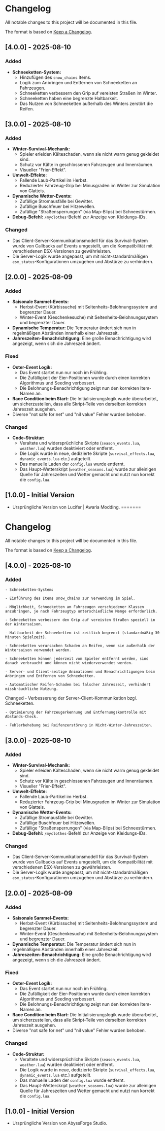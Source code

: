 # Changelog

All notable changes to this project will be documented in this file.

The format is based on [Keep a Changelog](https://keepachangelog.com/en/1.0.0/).

## [4.0.0] - 2025-08-10
### Added
- **Schneeketten-System:**
    - Hinzufügen des `snow_chains` Items.
    - Logik zum Anbringen und Entfernen von Schneeketten an Fahrzeugen.
    - Schneeketten verbessern den Grip auf vereisten Straßen im Winter.
    - Schneeketten haben eine begrenzte Haltbarkeit.
    - Das Nutzen von Schneeketten außerhalb des Winters zerstört die Reifen.

## [3.0.0] - 2025-08-10
### Added
- **Winter-Survival-Mechanik:**
    - Spieler erleiden Kälteschaden, wenn sie nicht warm genug gekleidet sind.
    - Schutz vor Kälte in geschlossenen Fahrzeugen und Innenräumen.
    - Visueller "Frier-Effekt".
- **Umwelt-Effekte:**
    - Fallende Laub-Partikel im Herbst.
    - Reduzierter Fahrzeug-Grip bei Minusgraden im Winter zur Simulation von Glatteis.
- **Dynamische Wetter-Events:**
    - Zufällige Stromausfälle bei Gewitter.
    - Zufällige Buschfeuer bei Hitzewellen.
    - Zufällige "Straßensperrungen" (via Map-Blips) bei Schneestürmen.
- **Debug-Befehl:** `/myclothes`-Befehl zur Anzeige von Kleidungs-IDs.

### Changed
- Das Client-Server-Kommunikationsmodell für das Survival-System wurde von Callbacks auf Events umgestellt, um die Kompatibilität mit verschiedenen ESX-Versionen zu gewährleisten.
- Die Server-Logik wurde angepasst, um mit nicht-standardmäßigen `esx_status`-Konfigurationen umzugehen und Abstürze zu verhindern.

## [2.0.0] - 2025-08-09
### Added
- **Saisonale Sammel-Events:**
    - Herbst-Event (Kürbissuche) mit Seltenheits-Belohnungssystem und begrenzter Dauer.
    - Winter-Event (Geschenkesuche) mit Seltenheits-Belohnungssystem und begrenzter Dauer.
- **Dynamische Temperatur:** Die Temperatur ändert sich nun in regelmäßigen Abständen innerhalb einer Jahreszeit.
- **Jahreszeiten-Benachrichtigung:** Eine große Benachrichtigung wird angezeigt, wenn sich die Jahreszeit ändert.

### Fixed
- **Oster-Event Logik:**
    - Das Event startet nun nur noch im Frühling.
    - Die Zufälligkeit der Eier-Positionen wurde durch einen korrekten Algorithmus und Seeding verbessert.
    - Die Belohnungs-Benachrichtigung zeigt nun den korrekten Item-Namen an.
- **Race Condition beim Start:** Die Initialisierungslogik wurde überarbeitet, um sicherzustellen, dass alle Skript-Teile von derselben korrekten Jahreszeit ausgehen.
- Diverse "not safe for net" und "nil value" Fehler wurden behoben.

### Changed
- **Code-Struktur:**
    - Veraltete und widersprüchliche Skripte (`season_events.lua`, `weather.lua`) wurden deaktiviert oder entfernt.
    - Die Logik wurde in neue, dedizierte Skripte (`survival_effects.lua`, `dynamic_events.lua` etc.) aufgeteilt.
    - Das manuelle Laden der `config.lua` wurde entfernt.
    - Das Haupt-Wetterskript (`weather_seasons.lua`) wurde zur alleinigen Quelle für Jahreszeiten und Wetter gemacht und nutzt nun korrekt die `config.lua`.

## [1.0.0] - Initial Version
- Ursprüngliche Version von Lucifer | Awaria Modding.
=======
# Changelog

All notable changes to this project will be documented in this file.

The format is based on [Keep a Changelog](https://keepachangelog.com/en/1.0.0/).

## [4.0.0] - 2025-08-10
### Added
    - Schneeketten-System:

    - Einführung des Items snow_chains zur Verwendung im Spiel.

    - Möglichkeit, Schneeketten an Fahrzeugen verschiedener Klassen anzubringen, je nach Fahrzeugtyp unterschiedliche Menge erforderlich.

    - Schneeketten verbessern den Grip auf vereisten Straßen speziell in der Wintersaison.

    - Haltbarkeit der Schneeketten ist zeitlich begrenzt (standardmäßig 30 Minuten Spielzeit).

    - Schneeketten verursachen Schaden an Reifen, wenn sie außerhalb der Wintersaison verwendet werden.

    - Schneeketten können jederzeit vom Spieler entfernt werden, sind danach verbraucht und können nicht wiederverwendet werden.

    - Server- und Client-seitige Animationen und Benachrichtigungen beim Anbringen und Entfernen von Schneeketten.

    - Automatischer Reifen-Schaden bei falscher Jahreszeit, verhindert missbräuchliche Nutzung.

Changed
    - Verbesserung der Server-Client-Kommunikation bzgl. Schneeketten.

    - Optimierung der Fahrzeugerkennung und Entfernungskontrolle mit Abstands-Check.

    - Fehlerbehebung bei Reifenzerstörung in Nicht-Winter-Jahreszeiten.
## [3.0.0] - 2025-08-10
### Added
- **Winter-Survival-Mechanik:**
    - Spieler erleiden Kälteschaden, wenn sie nicht warm genug gekleidet sind.
    - Schutz vor Kälte in geschlossenen Fahrzeugen und Innenräumen.
    - Visueller "Frier-Effekt".
- **Umwelt-Effekte:**
    - Fallende Laub-Partikel im Herbst.
    - Reduzierter Fahrzeug-Grip bei Minusgraden im Winter zur Simulation von Glatteis.
- **Dynamische Wetter-Events:**
    - Zufällige Stromausfälle bei Gewitter.
    - Zufällige Buschfeuer bei Hitzewellen.
    - Zufällige "Straßensperrungen" (via Map-Blips) bei Schneestürmen.
- **Debug-Befehl:** `/myclothes`-Befehl zur Anzeige von Kleidungs-IDs.

### Changed
- Das Client-Server-Kommunikationsmodell für das Survival-System wurde von Callbacks auf Events umgestellt, um die Kompatibilität mit verschiedenen ESX-Versionen zu gewährleisten.
- Die Server-Logik wurde angepasst, um mit nicht-standardmäßigen `esx_status`-Konfigurationen umzugehen und Abstürze zu verhindern.

## [2.0.0] - 2025-08-09
### Added
- **Saisonale Sammel-Events:**
    - Herbst-Event (Kürbissuche) mit Seltenheits-Belohnungssystem und begrenzter Dauer.
    - Winter-Event (Geschenkesuche) mit Seltenheits-Belohnungssystem und begrenzter Dauer.
- **Dynamische Temperatur:** Die Temperatur ändert sich nun in regelmäßigen Abständen innerhalb einer Jahreszeit.
- **Jahreszeiten-Benachrichtigung:** Eine große Benachrichtigung wird angezeigt, wenn sich die Jahreszeit ändert.

### Fixed
- **Oster-Event Logik:**
    - Das Event startet nun nur noch im Frühling.
    - Die Zufälligkeit der Eier-Positionen wurde durch einen korrekten Algorithmus und Seeding verbessert.
    - Die Belohnungs-Benachrichtigung zeigt nun den korrekten Item-Namen an.
- **Race Condition beim Start:** Die Initialisierungslogik wurde überarbeitet, um sicherzustellen, dass alle Skript-Teile von derselben korrekten Jahreszeit ausgehen.
- Diverse "not safe for net" und "nil value" Fehler wurden behoben.

### Changed
- **Code-Struktur:**
    - Veraltete und widersprüchliche Skripte (`season_events.lua`, `weather.lua`) wurden deaktiviert oder entfernt.
    - Die Logik wurde in neue, dedizierte Skripte (`survival_effects.lua`, `dynamic_events.lua` etc.) aufgeteilt.
    - Das manuelle Laden der `config.lua` wurde entfernt.
    - Das Haupt-Wetterskript (`weather_seasons.lua`) wurde zur alleinigen Quelle für Jahreszeiten und Wetter gemacht und nutzt nun korrekt die `config.lua`.

## [1.0.0] - Initial Version
- Ursprüngliche Version von AbyssForge Studio.

